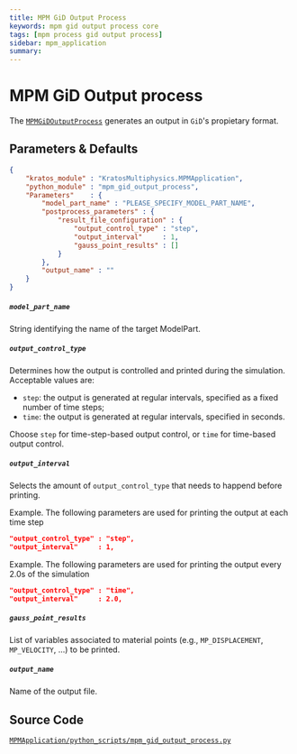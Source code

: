 ```yaml
---
title: MPM GiD Output Process
keywords: mpm gid output process core
tags: [mpm process gid output process]
sidebar: mpm_application
summary: 
---
```


# MPM GiD Output process

The [`MPMGiDOutputProcess`](https://github.com/KratosMultiphysics/Kratos/blob/master/applications/MPMApplication/python_scripts/mpm_gid_output_process.py) generates an output in `GiD`'s propietary format.

## Parameters & Defaults

```json
{
    "kratos_module" : "KratosMultiphysics.MPMApplication",
    "python_module" : "mpm_gid_output_process",
    "Parameters"    : {
        "model_part_name" : "PLEASE_SPECIFY_MODEL_PART_NAME",
        "postprocess_parameters" : {
            "result_file_configuration" : {
                "output_control_type" : "step",
                "output_interval"     : 1,
                "gauss_point_results" : []
            }
        },
        "output_name" : ""
    }
}
```

##### `model_part_name`
String identifying the name of the target ModelPart.

##### `output_control_type`
Determines how the output is controlled and printed during the simulation. Acceptable values are:
* `step`: the output is generated at regular intervals, specified as a fixed number of time steps;
* `time`: the output is generated at regular intervals, specified in seconds.

Choose `step` for time-step-based output control, or `time` for time-based output control.

##### `output_interval`
Selects the amount of `output_control_type` that needs to happend before printing.

Example. The following parameters are used for printing the output at each time step
```json
"output_control_type" : "step",
"output_interval"     : 1,
```

Example. The following parameters are used for printing the output every 2.0s of the simulation
```json
"output_control_type" : "time",
"output_interval"     : 2.0,
```

##### `gauss_point_results`
List of variables associated to material points (e.g., `MP_DISPLACEMENT`, `MP_VELOCITY`, ...) to be printed.

##### `output_name`
Name of the output file.

## Source Code

[<i class="fa fa-github"></i> `MPMApplication/python_scripts/mpm_gid_output_process.py`](https://github.com/KratosMultiphysics/Kratos/blob/master/applications/MPMApplication/python_scripts/mpm_gid_output_process.py)

